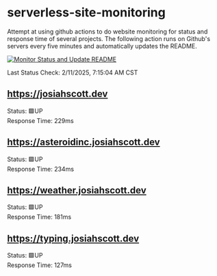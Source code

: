 # serverless-site-monitoring
Attempt at using github actions to do website monitoring for status and response time of several projects. The following action runs on Github's servers every five minutes and automatically updates the README.  

[![Monitor Status and Update README](https://github.com/JosiahSco/serverless-site-monitoring/actions/workflows/monitor.yaml/badge.svg)](https://github.com/JosiahSco/serverless-site-monitoring/actions/workflows/monitor.yaml)

Last Status Check: 2/11/2025, 7:15:04 AM CST

## https://josiahscott.dev
Status: 🟩UP  
Response Time: 229ms

## https://asteroidinc.josiahscott.dev
Status: 🟩UP  
Response Time: 234ms

## https://weather.josiahscott.dev
Status: 🟩UP  
Response Time: 181ms

## https://typing.josiahscott.dev
Status: 🟩UP  
Response Time: 127ms

